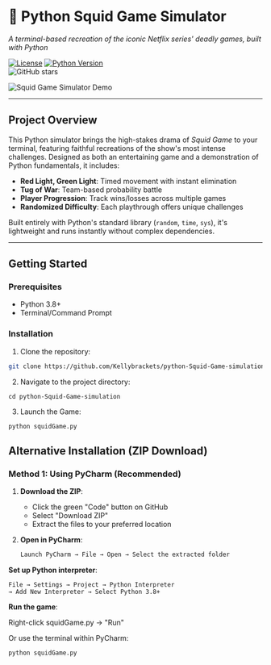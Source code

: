 # 🦑 Python Squid Game Simulator  
*A terminal-based recreation of the iconic Netflix series' deadly games, built with Python*

[![License](https://img.shields.io/badge/License-MIT-blue.svg)](LICENSE) 
[![Python Version](https://img.shields.io/badge/Python-3.8%2B-yellowgreen)](https://www.python.org/)  
![GitHub stars](https://img.shields.io/github/stars/Kellybrackets/python-Squid-Game-simulation?style=social)  

![Squid Game Simulator Demo](Untitled%20design.gif) 

---

## Project Overview  
This Python simulator brings the high-stakes drama of *Squid Game* to your terminal, featuring faithful recreations of the show's most intense challenges. Designed as both an entertaining game and a demonstration of Python fundamentals, it includes:  

- **Red Light, Green Light**: Timed movement with instant elimination  
- **Tug of War**: Team-based probability battle  
- **Player Progression**: Track wins/losses across multiple games  
- **Randomized Difficulty**: Each playthrough offers unique challenges  

Built entirely with Python's standard library (`random`, `time`, `sys`), it's lightweight and runs instantly without complex dependencies.

---

## Getting Started  

### Prerequisites  
- Python 3.8+  
- Terminal/Command Prompt  

### Installation  
1. Clone the repository:  
```bash
git clone https://github.com/Kellybrackets/python-Squid-Game-simulation.git
```
2.	Navigate to the project directory:
```
cd python-Squid-Game-simulation
```
3.	Launch the Game:
```
python squidGame.py
```

## Alternative Installation (ZIP Download)

### Method 1: Using PyCharm (Recommended)
1. **Download the ZIP**:
   - Click the green "Code" button on GitHub
   - Select "Download ZIP"
   - Extract the files to your preferred location

2. **Open in PyCharm**:
   ```bash
   Launch PyCharm → File → Open → Select the extracted folder

**Set up Python interpreter**:
 ```
File → Settings → Project → Python Interpreter
→ Add New Interpreter → Select Python 3.8+
 ```

**Run the game**:

Right-click squidGame.py → "Run"

Or use the terminal within PyCharm:

```
python squidGame.py
